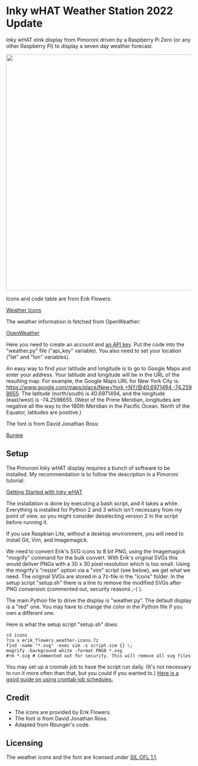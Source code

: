 # Inky wHAT Weather Station 2022 Update

Inky wHAT eInk display from Pimoroni driven by a Raspberry Pi Zero (or any other Raspberry Pi) to display a seven day weather forecast.

<img src="http://i.imgur.com/CiOpExg.png" width="640" align="center">

Icons and code table are from Erik Flowers:

[Weather Icons](https://github.com/erikflowers/weather-icons)

The weather information is fetched from OpenWeather:

[OpenWeather](https://openweathermap.org)

Here you need to create an account and [an API key](https://openweathermap.org/api). Put the code into the "weather.py" file ("api_key" variable). You also need to set your location ("lat" and "lon" variables).

An easy way to find your latitude and longitude is to go to Google Maps and enter your address. Your latitude and longitude will be in the URL of the resulting map. For example, the Google Maps URL for New York City is: https://www.google.com/maps/place/New+York,+NY/@40.6971494,-74.2598655. The latitude (north/south) is 40.6971494, and the longitude (east/west) is -74.2598655. (West of the Prime Meridian, longitudes are negative all the way to the 180th Meridian in the Pacific Ocean. North of the Equator, latitudes are positive.)

The font is from David Jonathan Ross:

[Bunjee](https://github.com/djrrb/bungee)

## Setup

The Pimoroni Inky wHAT display requires a bunch of software to be installed. My recommendation is to follow the description in a Pimoroni tutorial:

[Getting Started with Inky wHAT](https://learn.pimoroni.com/tutorial/sandyj/getting-started-with-inky-what)

The installation is done by executing a bash script, and it takes a while. Everything is installed for Python 2 and 3 which isn't necessary from my point of view, so you might consider deselecting version 2 in the script before running it.

If you use Raspbian Lite, without a desktop environment, you will need to install Git, Vim, and Imagemagick.

We need to convert Erik's SVG icons to 8 bit PNG, using the Imagemagick "mogrify" command for the bulk convert. With Erik's original SVGs this would deliver PNGs with a 30 x 30 pixel resolution which is too small. Using the mogrify's "resize" option via a "vim" script (see below), we get what we need. The original SVGs are stored in a 7z-file in the "icons" folder. In the setup script "setup.sh" there is a line to remove the modified SVGs after PNG conversion (commented out, security reasons ;-) ).

The main Python file to drive the display is "weather.py". The default display is a "red" one. You may have to change the color in the Python file if you own a different one.

Here is what the setup script "setup.sh" does:

```
cd icons
7za x erik_flowers_weather-icons.7z
find -name "*.svg" -exec vim -s script.vim {} \;
mogrify -background white -format PNG8 *.svg
#rm *.svg # Commented out for security. This will remove all svg files
```
You may set up a crontab job to have the script run daily. (It's not necessary to run it more often than that, but you could if you wanted to.) [Here is a good guide on using crontab job schedules.](https://towardsdatascience.com/how-to-schedule-python-scripts-with-cron-the-only-guide-youll-ever-need-deea2df63b4e)

## Credit

* The icons are provided by Erik Flowers.
* The font is from David Jonathan Ross.
* Adapted from Rbunger's code.

## Licensing

The weather icons and the font are licensed under [SIL OFL 1.1](http://scripts.sil.org/OFL).
